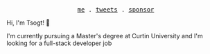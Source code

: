<p align="center">
  <samp>
    <a href="https://linkedin.com/in/tsogt-otgonbaatar">me</a> .   
    <a href="https://twitter.com/@endigo__">tweets</a> .
    <a href="https://github.com/sponsors/endigo">sponsor</a>
  </samp>
</p>


Hi, I'm Tsogt! 👋

I'm currently pursuing a Master's degree at Curtin University and I'm looking for a full-stack developer job
